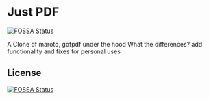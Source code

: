 # Just PDF
[![FOSSA Status](https://app.fossa.com/api/projects/git%2Bgithub.com%2Fmuhammadmuhlas%2Fjust_pdf.svg?type=shield)](https://app.fossa.com/projects/git%2Bgithub.com%2Fmuhammadmuhlas%2Fjust_pdf?ref=badge_shield)


A Clone of maroto, gofpdf under the hood
What the differences? add functionality and fixes for personal uses

## License
[![FOSSA Status](https://app.fossa.com/api/projects/git%2Bgithub.com%2Fmuhammadmuhlas%2Fjust_pdf.svg?type=large)](https://app.fossa.com/projects/git%2Bgithub.com%2Fmuhammadmuhlas%2Fjust_pdf?ref=badge_large)